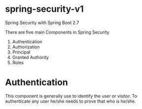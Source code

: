 # spring-security-v1
Spring Security with Spring Boot 2.7

There are five main Components in Spring Security

1. Authentication
2. Authorization
3. Principal
4. Granted Authority
5. Roles

  # Authentication 
  This component is generally use to identify the user or visitor. To authenticate any user he/she needs to prove that who is he/she.
